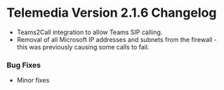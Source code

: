 # Telemedia Version 2.1.6 Changelog

* Teams2Call integration to allow Teams SIP calling.
* Removal of all Microsoft IP addresses and subnets from the firewall - this was previously causing some calls to fail.

### Bug Fixes
* Minor fixes